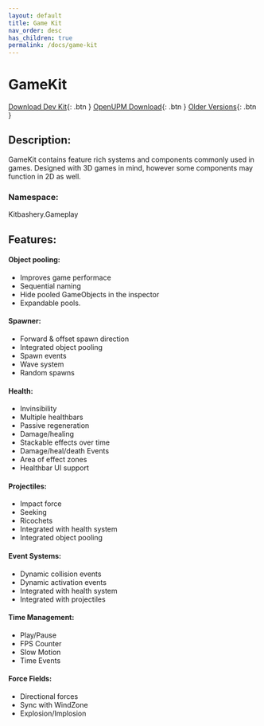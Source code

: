 ```yaml
---
layout: default
title: Game Kit
nav_order: desc
has_children: true
permalink: /docs/game-kit
---
```


# GameKit

[Download Dev Kit](https://github.com/Kitbashery/Game-Kit/releases/download/Development-Package/Kitbashery_GameKit.unitypackage){: .btn }
[OpenUPM Download](https://openupm.com/packages/com.kitbashery.game-kit/){: .btn }
[Older Versions](https://github.com/Kitbashery/Game-Kit/releases){: .btn }
<!--[Unity Asset Store](https://assetstore.unity.com/packages/slug/231082){: .btn }-->

## Description:
GameKit contains feature rich systems and components commonly used in games. Designed with 3D games in mind, however some components may function in 2D as well.

### Namespace:
Kitbashery.Gameplay

## Features:

#### Object pooling:
* Improves game performace
* Sequential naming
* Hide pooled GameObjects in the inspector
* Expandable pools.

#### Spawner:
* Forward & offset spawn direction
* Integrated object pooling
* Spawn events
* Wave system
* Random spawns

#### Health:
* Invinsibility
* Multiple healthbars
* Passive regeneration
* Damage/healing
* Stackable effects over time
* Damage/heal/death Events
* Area of effect zones
* Healthbar UI support

#### Projectiles:
* Impact force
* Seeking
* Ricochets
* Integrated with health system
* Integrated object pooling

#### Event Systems:
* Dynamic collision events
* Dynamic activation events
* Integrated with health system
* Integrated with projectiles

#### Time Management:
* Play/Pause
* FPS Counter
* Slow Motion
* Time Events

#### Force Fields:
* Directional forces
* Sync with WindZone
* Explosion/Implosion 
